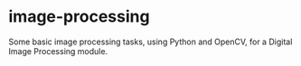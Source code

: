 # image-processing
Some basic image processing tasks, using Python and OpenCV, for a Digital Image Processing module.
